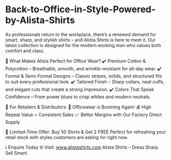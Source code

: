 # Back-to-Office-in-Style-Powered-by-Alista-Shirts
As professionals return to the workplace, there’s a renewed demand for smart, sharp, and stylish shirts – and Alista Shirts is here to meet it. Our latest collection is designed for the modern working man who values both comfort and class.

👔 What Makes Alista Perfect for Office Wear?
✔️ Premium Cotton & Polycotton – Breathable, smooth, and wrinkle-resistant for all-day wear.
✔️ Formal & Semi-Formal Designs – Classic stripes, solids, and structured fits to suit every professional look.
✔️ Tailored Finish – Sharp collars, neat cuffs, and elegant cuts that create a strong impression.
✔️ Colors That Speak Confidence – From power blues to crisp whites and modern neutrals.

🛒 For Retailers & Distributors:
💼 Officewear is Booming Again!
💰 High Repeat Value = Consistent Sales
📈 Better Margins with Our Factory Direct Supply

🎁 Limited-Time Offer: Buy 50 Shirts & Get 2 FREE
Perfect for refreshing your retail stock with styles customers are asking for right now.

📞 Enquire Today
🌐 Visit: www.alistashirts.com
Alista Shirts – Dress Sharp. Sell Smart.

